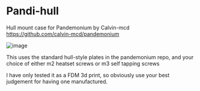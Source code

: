 # Pandi-hull
Hull mount case for Pandemonium by Calvin-mcd
https://github.com/calvin-mcd/pandemonium

![image](https://github.com/Ty-Fitz/Pandi-hull/assets/127678239/9b829ec6-f219-427e-8a11-9ec43c5c66e4)

This uses the standard hull-style plates in the pandemonium repo, and your choice of either m2 heatset screws or m3 self tapping screws

I have only tested it as a FDM 3d print, so obviously use your best judgement for having one manufactured.  
